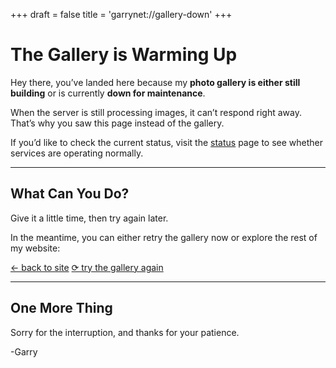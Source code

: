 +++
draft = false
title = 'garrynet://gallery-down'
+++

# The Gallery is Warming Up

Hey there, you’ve landed here because my **photo gallery is either still building** or is currently **down for maintenance**.

When the server is still processing images, it can’t respond right away. That’s why you saw this page instead of the gallery.

If you’d like to check the current status, visit the [status](https://uptime.garry.cloud/status/garrynet) page to see whether services are operating normally.

---

## What Can You Do?

Give it a little time, then try again later.

In the meantime, you can either retry the gallery now or explore the rest of my website:

[← back to site](/)
[⟳ try the gallery again](https://gallery.garrynet.co.uk)

---

## One More Thing

Sorry for the interruption, and thanks for your patience.

-Garry
